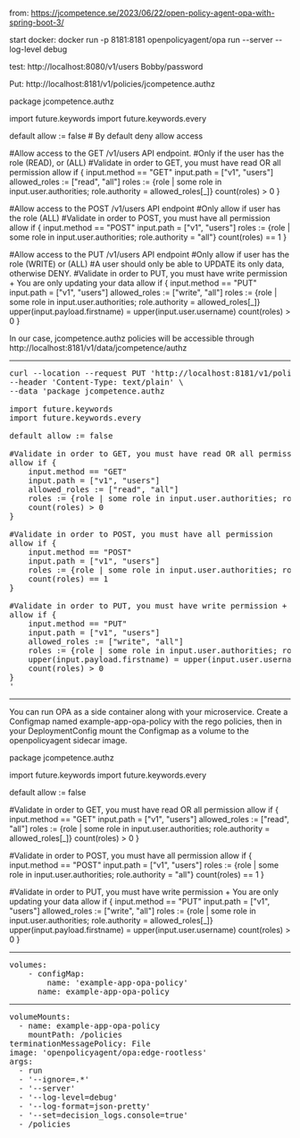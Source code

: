 from: https://jcompetence.se/2023/06/22/open-policy-agent-opa-with-spring-boot-3/

start docker:
docker run -p 8181:8181 openpolicyagent/opa run --server --log-level debug

test: http://localhost:8080/v1/users
Bobby/password

Put:
http://localhost:8181/v1/policies/jcompetence.authz

package jcompetence.authz

import future.keywords
import future.keywords.every

default allow := false # By default deny allow access

#Allow access to the GET /v1/users API endpoint.
#Only if the user has the role (READ), or (ALL)
#Validate in order to GET, you must have read OR all permission
allow if {
    input.method == "GET"
    input.path = ["v1", "users"]
    allowed_roles := ["read", "all"]
    roles := {role | some role in input.user.authorities; role.authority = allowed_roles[_]}
    count(roles) > 0
}

#Allow access to the POST /v1/users API endpoint
#Only allow if user has the role (ALL)
#Validate in order to POST, you must have all permission
allow if {
    input.method == "POST"
    input.path = ["v1", "users"]
    roles := {role | some role in input.user.authorities; role.authority = "all"}
    count(roles) == 1
}

#Allow access to the PUT /v1/users API endpoint
#Only allow if user has the role (WRITE) or (ALL)
#A user should only be able to UPDATE its only data, otherwise DENY.
#Validate in order to PUT, you must have write permission + You are only updating your data
allow if {
    input.method == "PUT"
    input.path = ["v1", "users"]
    allowed_roles := ["write", "all"]
    roles := {role | some role in input.user.authorities; role.authority = allowed_roles[_]}
    upper(input.payload.firstname) = upper(input.user.username)
    count(roles) > 0
}

In our case, jcompetence.authz policies will be accessible through 
http://localhost:8181/v1/data/jcompetence/authz

----------------------------------------------------------------------------------------
<pre>
curl --location --request PUT 'http://localhost:8181/v1/policies/jcompetence.authz' \
--header 'Content-Type: text/plain' \
--data 'package jcompetence.authz
 
import future.keywords
import future.keywords.every
 
default allow := false
 
#Validate in order to GET, you must have read OR all permission
allow if {
    input.method == "GET"
    input.path = ["v1", "users"]
    allowed_roles := ["read", "all"]
    roles := {role | some role in input.user.authorities; role.authority = allowed_roles[_]}
    count(roles) > 0
}
 
#Validate in order to POST, you must have all permission
allow if {
    input.method == "POST"
    input.path = ["v1", "users"]
    roles := {role | some role in input.user.authorities; role.authority = "all"}
    count(roles) == 1
}
 
#Validate in order to PUT, you must have write permission + You are only updating your data
allow if {
    input.method == "PUT"
    input.path = ["v1", "users"]
    allowed_roles := ["write", "all"]
    roles := {role | some role in input.user.authorities; role.authority = allowed_roles[_]}
    upper(input.payload.firstname) = upper(input.user.username)
    count(roles) > 0
}
'
</pre>

-----------------------------------------------------------------------------------------

You can run OPA as a side container along with your microservice.
Create a Configmap named example-app-opa-policy with the rego policies, 
then in your DeploymentConfig mount the Configmap as a volume to the openpolicyagent sidecar image.

package jcompetence.authz

import future.keywords
import future.keywords.every

default allow := false

#Validate in order to GET, you must have read OR all permission
allow if {
input.method == "GET"
input.path = ["v1", "users"]
allowed_roles := ["read", "all"]
roles := {role | some role in input.user.authorities; role.authority = allowed_roles[_]}
count(roles) > 0
}

#Validate in order to POST, you must have all permission
allow if {
input.method == "POST"
input.path = ["v1", "users"]
roles := {role | some role in input.user.authorities; role.authority = "all"}
count(roles) == 1
}

#Validate in order to PUT, you must have write permission + You are only updating your data
allow if {
input.method == "PUT"
input.path = ["v1", "users"]
allowed_roles := ["write", "all"]
roles := {role | some role in input.user.authorities; role.authority = allowed_roles[_]}
upper(input.payload.firstname) = upper(input.user.username)
count(roles) > 0
}


----------
<pre>
volumes:
    - configMap:
        name: 'example-app-opa-policy'
      name: example-app-opa-policy
</pre>

----------
<pre>
volumeMounts:
  - name: example-app-opa-policy
    mountPath: /policies
terminationMessagePolicy: File
image: 'openpolicyagent/opa:edge-rootless'
args:
  - run
  - '--ignore=.*'
  - '--server'
  - '--log-level=debug'
  - '--log-format=json-pretty'
  - '--set=decision_logs.console=true'
  - /policies
</pre>






